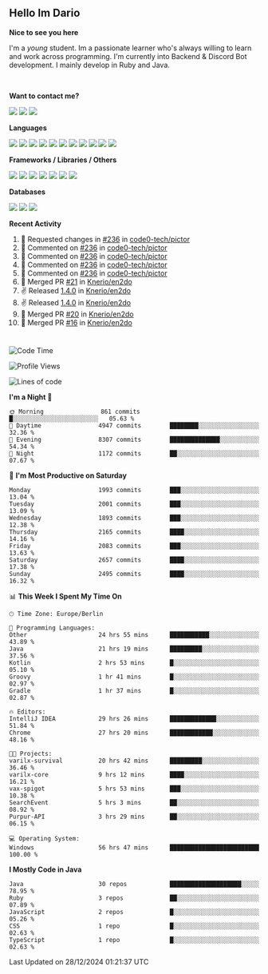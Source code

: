 <h2>Hello Im Dario</h2>

**Nice to see you here**

I'm a *young* student. Im a passionate learner who's always willing to learn and work across
programming. I'm currently into Backend & Discord Bot development. I mainly develop in Ruby and Java.

<br/>

**Want to contact me?**

<a href="https://github.com/knerio"><img src="https://img.shields.io/badge/-Github-blue?style=for-the-badge&logo=github&logoColor=white"/></a> <a href="https://discord.com/users/639416958923702292"><img src="https://img.shields.io/badge/-knerio-blue?style=for-the-badge&logo=discord&logoColor=white"/></a> <a href="https://twitch.tv/dopalos_"><img src="https://img.shields.io/badge/-twitch-blue?style=for-the-badge&logo=twitch&logoColor=white"/></a>

**Languages**

<img src="https://img.shields.io/badge/-HTML-blue?style=for-the-badge&logo=html5&logoColor=white"/> <img src="https://img.shields.io/badge/-CSS-blue?style=for-the-badge&logo=CSS3&logoColor=white"/> <img src="https://img.shields.io/badge/-Javascript-blue?style=for-the-badge&logo=javascript&logoColor=white"/> <img src="https://img.shields.io/badge/-Typescript-blue?style=for-the-badge&logo=TypeScript&logoColor=white"/> <img src="https://img.shields.io/badge/-Java-blue?style=for-the-badge&logo=java&logoColor=white"/> <img src="https://img.shields.io/badge/-Kotlin-blue?style=for-the-badge&logo=kotlin&logoColor=white"/> <img src="https://img.shields.io/badge/-SQL-blue?style=for-the-badge&logo=MYSQL&logoColor=white"/> <img src="https://img.shields.io/badge/-Markdown-blue?style=for-the-badge&logo=Markdown&logoColor=white"/> <img src="https://img.shields.io/badge/-JSON-blue?style=for-the-badge&logo=JSON&logoColor=white"/> <img src="https://img.shields.io/badge/-Git-blue?style=for-the-badge&logo=Git&logoColor=white"/> <img src="https://img.shields.io/badge/-Ruby-blue?style=for-the-badge&logo=Ruby&logoColor=white"/>
<br/>

 **Frameworks / Libraries / Others**

<img src="https://img.shields.io/badge/-Bootstrap-blue?style=for-the-badge&logo=Bootstrap&logoColor=white"/> <img src="https://img.shields.io/badge/-Node.JS-blue?style=for-the-badge&logo=node.js&logoColor=white"/> <img src="https://img.shields.io/badge/-React-blue?style=for-the-badge&logo=React&logoColor=white"/> <img src="https://img.shields.io/badge/-Express-blue?style=for-the-badge&logo=Express&logoColor=white"/> <img src="https://img.shields.io/badge/-Next.Js-blue?style=for-the-badge&logo=Next.Js&logoColor=white"/> <img src="https://img.shields.io/badge/-Ruby_On_Rails-blue?style=for-the-badge&logo=ruby-on-rails&logoColor=white"/> <img src="https://img.shields.io/badge/-JDA-blue?style=for-the-badge&logo=JDA&logoColor=white"/>

**Databases**

<img src="https://img.shields.io/badge/-MongoDB-blue?style=for-the-badge&logo=mongodb&logoColor=white"/> <img src="https://img.shields.io/badge/-MariaDB-blue?style=for-the-badge&logo=MariaDB&logoColor=white"/>
<img src="https://img.shields.io/badge/-PostgreSQL-blue?style=for-the-badge&logo=PostgreSQl&logoColor=white"/>

**Recent Activity**

<!--RECENT_ACTIVITY:start-->
1. 🔴 Requested changes in [#236](https://github.com/code0-tech/pictor/pull/236#pullrequestreview-2524321745) in [code0-tech/pictor](https://github.com/code0-tech/pictor)<br>
2. 💬 Commented on [#236](https://github.com/code0-tech/pictor/pull/236#discussion_r1898674482) in [code0-tech/pictor](https://github.com/code0-tech/pictor)<br>
3. 💬 Commented on [#236](https://github.com/code0-tech/pictor/pull/236#discussion_r1898674447) in [code0-tech/pictor](https://github.com/code0-tech/pictor)<br>
4. 💬 Commented on [#236](https://github.com/code0-tech/pictor/pull/236#discussion_r1898674459) in [code0-tech/pictor](https://github.com/code0-tech/pictor)<br>
5. 💬 Commented on [#236](https://github.com/code0-tech/pictor/pull/236#discussion_r1898674386) in [code0-tech/pictor](https://github.com/code0-tech/pictor)<br>
6. 🎉 Merged PR [#21](https://github.com/Knerio/en2do/pull/21) in [Knerio/en2do](https://github.com/Knerio/en2do)<br>
7. ✌️ Released [1.4.0](https://github.com/Knerio/en2do/releases/tag/1.4.0) in [Knerio/en2do](https://github.com/Knerio/en2do)<br>
8. ✌️ Released [1.4.0](https://github.com/Knerio/en2do/releases/tag/1.4.0) in [Knerio/en2do](https://github.com/Knerio/en2do)<br>
9. 🎉 Merged PR [#20](https://github.com/Knerio/en2do/pull/20) in [Knerio/en2do](https://github.com/Knerio/en2do)<br>
10. 🎉 Merged PR [#16](https://github.com/Knerio/en2do/pull/16) in [Knerio/en2do](https://github.com/Knerio/en2do)<br>
<!--RECENT_ACTIVITY:end-->
 
#

<!--START_SECTION:waka-->
![Code Time](http://img.shields.io/badge/Code%20Time-744%20hrs%2037%20mins-blue)

![Profile Views](http://img.shields.io/badge/Profile%20Views-0-blue)

![Lines of code](https://img.shields.io/badge/From%20Hello%20World%20I%27ve%20Written-798.5%20thousand%20lines%20of%20code-blue)

**I'm a Night 🦉** 

```text
🌞 Morning                861 commits         █░░░░░░░░░░░░░░░░░░░░░░░░   05.63 % 
🌆 Daytime                4947 commits        ████████░░░░░░░░░░░░░░░░░   32.36 % 
🌃 Evening                8307 commits        ██████████████░░░░░░░░░░░   54.34 % 
🌙 Night                  1172 commits        ██░░░░░░░░░░░░░░░░░░░░░░░   07.67 % 
```
📅 **I'm Most Productive on Saturday** 

```text
Monday                   1993 commits        ███░░░░░░░░░░░░░░░░░░░░░░   13.04 % 
Tuesday                  2001 commits        ███░░░░░░░░░░░░░░░░░░░░░░   13.09 % 
Wednesday                1893 commits        ███░░░░░░░░░░░░░░░░░░░░░░   12.38 % 
Thursday                 2165 commits        ████░░░░░░░░░░░░░░░░░░░░░   14.16 % 
Friday                   2083 commits        ███░░░░░░░░░░░░░░░░░░░░░░   13.63 % 
Saturday                 2657 commits        ████░░░░░░░░░░░░░░░░░░░░░   17.38 % 
Sunday                   2495 commits        ████░░░░░░░░░░░░░░░░░░░░░   16.32 % 
```


📊 **This Week I Spent My Time On** 

```text
🕑︎ Time Zone: Europe/Berlin

💬 Programming Languages: 
Other                    24 hrs 55 mins      ███████████░░░░░░░░░░░░░░   43.89 % 
Java                     21 hrs 19 mins      █████████░░░░░░░░░░░░░░░░   37.56 % 
Kotlin                   2 hrs 53 mins       █░░░░░░░░░░░░░░░░░░░░░░░░   05.10 % 
Groovy                   1 hr 41 mins        █░░░░░░░░░░░░░░░░░░░░░░░░   02.97 % 
Gradle                   1 hr 37 mins        █░░░░░░░░░░░░░░░░░░░░░░░░   02.87 % 

🔥 Editors: 
IntelliJ IDEA            29 hrs 26 mins      █████████████░░░░░░░░░░░░   51.84 % 
Chrome                   27 hrs 20 mins      ████████████░░░░░░░░░░░░░   48.16 % 

🐱‍💻 Projects: 
varilx-survival          20 hrs 42 mins      █████████░░░░░░░░░░░░░░░░   36.46 % 
varilx-core              9 hrs 12 mins       ████░░░░░░░░░░░░░░░░░░░░░   16.21 % 
vax-spigot               5 hrs 53 mins       ███░░░░░░░░░░░░░░░░░░░░░░   10.38 % 
SearchEvent              5 hrs 3 mins        ██░░░░░░░░░░░░░░░░░░░░░░░   08.92 % 
Purpur-API               3 hrs 29 mins       ██░░░░░░░░░░░░░░░░░░░░░░░   06.15 % 

💻 Operating System: 
Windows                  56 hrs 47 mins      █████████████████████████   100.00 % 
```

**I Mostly Code in Java** 

```text
Java                     30 repos            ████████████████████░░░░░   78.95 % 
Ruby                     3 repos             ██░░░░░░░░░░░░░░░░░░░░░░░   07.89 % 
JavaScript               2 repos             █░░░░░░░░░░░░░░░░░░░░░░░░   05.26 % 
CSS                      1 repo              █░░░░░░░░░░░░░░░░░░░░░░░░   02.63 % 
TypeScript               1 repo              █░░░░░░░░░░░░░░░░░░░░░░░░   02.63 % 
```




 Last Updated on 28/12/2024 01:21:37 UTC
<!--END_SECTION:waka-->


